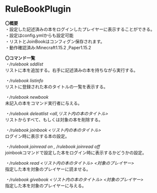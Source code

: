 # RuleBookPlugin  
**〇概要**  
・設定した記述済みの本をログインしたプレイヤーに表示することができる。   
・設定はconfig.ymlからも設定可能  
・リストとJoinBookはコンフィグン保存されます。  
・動作確認済み:Minecraft1.15.2 ,Paper1.15.2  
  
  
  
**〇コマンド一覧**  
*・/rulebook sddlist*    
リストに本を追加する。右手に記述済みの本を持ちながら実行する。
  
*・/rulebook listinfo*  
リストに登録された本のタイトルの一覧を表示する。  
  
*・/rulebook newbook*  
未記入の本をコマンド実行者に与える。
  
*・/rulebook deleatlist <all,リスト内の本のタイトル>*  
リストからすべて、もしくは対象の本を削除する。  
  
*・/rulebook joinbook <リスト内の本のタイトル>*   
ログイン時に表示する本の設定。  
  
*・/rulebook joinread on , /rulebook joinread off*  
joinbookコマンドで設定した本をログイン時に表示するかどうかの設定。  
  
*・/rulebook read <リスト内の本のタイトル> <対象のプレイヤー>*  
指定した本を対象のプレイヤーに読ませる。  
  
*・/rulebook givebook <リスト内の本のタイトル> <対象のプレイヤー>*  
指定した本を対象のプレイヤーに与える。  
  
